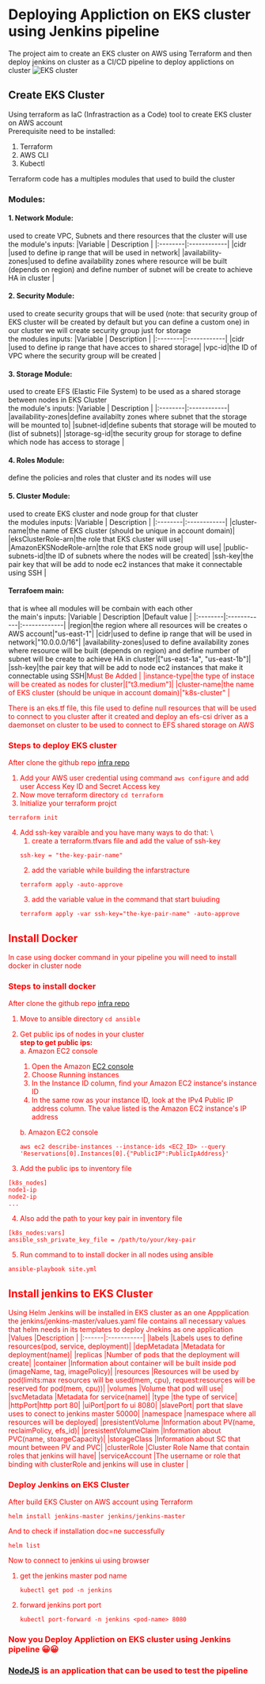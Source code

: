 # Deploying Appliction on EKS cluster using Jenkins pipeline

The project aim to create an EKS cluster on AWS using Terraform and then deploy jenkins on cluster as a CI/CD pipeline to deploy applictions on cluster 
![EKS cluster](./img/eks.png)

## Create EKS Cluster
Using terraform as IaC (Infrastraction as a Code) tool to create EKS cluster on AWS account \
Prerequisite need to be installed:
1. Terraform
2. AWS CLI
3. Kubectl

Terraform code has a multiples modules that used to build the cluster
### Modules:
#### 1. Network Module:
used to create VPC, Subnets and there resources that the cluster will use \
the module's inputs:
|Variable | Description |
|:--------|:------------|
|cidr |used to define ip range that will be used in network|
|availability-zones|used to define availability zones where resource will be built (depends on region) and define number of subnet will be create to achieve HA in cluster
|

#### 2. Security Module: 
used to create security groups that will be used (note: that security group of EKS cluster will be created by default but you can define a custom one) in our cluster we will create security group just for storage \
the modules inputs:
|Variable | Description |
|:--------|:------------|
|cidr |used to define ip range that have acces to shared storage|
|vpc-id|the ID of VPC where the security group will be created
|

#### 3. Storage Module: 
used to create  EFS (Elastic File System) to be used as a shared storage between nodes in EKS Cluster \
the module's inputs:
|Variable | Description |
|:--------|:------------|
|availability-zones|define availabilty zones where subnet that the storage will be mounted to|
|subnet-id|define subents that storage will be mouted to (list of subnets)|
|storage-sg-id|the security group for storage to define which node has access to storage
|

#### 4. Roles Module:
define the  policies and roles that cluster and its nodes will use

#### 5. Cluster Module:
used to create EKS cluster and node group for that cluster \
the modules inputs:
|Variable | Description |
|:--------|:------------|
|cluster-name|the name of EKS cluster (should be unique in account domain)|
|eksClusterRole-arn|the role that EKS cluster will use|
|AmazonEKSNodeRole-arn|the role that EKS node group will use|
|public-subnets-id|the ID of subnets where the nodes will be created|
|ssh-key|the pair key that will be add to node ec2 instances that make it connectable using SSH
|

#### Terrafoem main:
that is whee all modules will be combain with each other \
the main's inputs:
|Variable | Description |Default value |
|:--------|:------------|:-------------|
|region|the region where all resources will be creates o AWS account|"us-east-1"|
|cidr|used to define ip range that will be used in network|"10.0.0.0/16"|
|availability-zones|used to define availability zones where resource will be built (depends on region) and define number of subnet will be create to achieve HA in cluster|["us-east-1a", "us-east-1b"]|
|ssh-key|the pair key that will be add to node ec2 instances that make it connectable using SSH|<font color=red>Must Be Added |
|instance-type|the type of instace will be created as nodes for cluster|["t3.medium"]|
|cluster-name|the name of EKS cluster (should be unique in account domain)|"k8s-cluster"
|

There is an eks.tf file, this file used to define null resources that will be used to connect to you cluster after it created and deploy an efs-csi driver as a daemonset on cluster to be used to connect to EFS shared storage on AWS

### Steps to deploy EKS cluster
After clone the github repo [infra repo](https://github.com/Ahmed-Elhgawy/aws-k8s-jenkins.git)
1. Add your AWS user credential using command `aws configure` and add user Access Key ID and Secret Access key
2. Now move terraform directory `cd terraform`
3. Initialize your terraform projct 
```
terraform init
```
4. Add ssh-key varaible and you have many ways to do that: \
    1. create a terraform.tfvars file and add the value of ssh-key
    ```
    ssh-key = "the-key-pair-name"
    ```
    2. add the variable while building the infarstracture
    ```
    terraform apply -auto-approve
    ```
    3. add the variable value in the command that start buiuding
    ```
    terraform apply -var ssh-key="the-kye-pair-name" -auto-approve
    ```

## Install Docker
In case using docker command in your pipeline you will need to install docker in cluster node

### Steps to install docker
After clone the github repo [infra repo](https://github.com/Ahmed-Elhgawy/aws-k8s-jenkins.git)
1. Move to ansible directory `cd ansible`
2. Get public ips of nodes in your cluster \
    **step to get public ips:** \
    a. Amazon EC2 console
    1. Open the Amazon [EC2 console](https://console.aws.amazon.com/ec2/)
    2. Choose Running instances
    3. In the Instance ID column, find your Amazon EC2 instance's instance ID
    4. In the same row as your instance ID, look at the IPv4 Public IP address column. The value listed is the Amazon EC2 instance's IP address

    b. Amazon EC2 console
    ```
    aws ec2 describe-instances --instance-ids <EC2_ID> --query 'Reservations[0].Instances[0].{"PublicIP":PublicIpAddress}'
    ```
3. Add the public ips to inventory file
```
[k8s_nodes]
node1-ip
node2-ip
...
```
4. Also add the path to your key pair in inventory file
```
[k8s_nodes:vars]
ansible_ssh_private_key_file = /path/to/your/key-pair
```
5. Run command to to install docker in all nodes using ansible
```
ansible-playbook site.yml
```

## Install jenkins to EKS Cluster
Using Helm Jenkins will be installed in EKS cluster as an one Appplication \
the jenkins/jenkins-master/values.yaml file contains all necessary values that helm needs in its templates to deploy Jnekins as one application
|Values |Description |
|:------|:-----------| 
|labels |Labels uses to define resources(pod, service, deployment)|
|depMetadata |Metadata for deployment(name)|
|replicas |Number of pods that the deployment will create|
|container |Information about container will be built inside pod (imageName, tag, imagePolicy)|
|resources |Resources will be used by pod(limits:max resources will be used(mem, cpu), request:resources will be reserved for pod(mem, cpu))|
|volumes |Volume that pod will use|
|svcMetadata |Metadata for service(name)|
|type |the type of service|
|httpPort|http port 80|
|uiPort|port fo ui 8080|
|slavePort| port that slave uses to conect to jenkins master 50000|
|namespace |namespace where all resources will be deployed|
|presistentVolume |Information about PV(name, reclaimPolicy, efs_id)|
|presistentVolumeClaim |Information about PVC(name, stoargeCapacity)|
|storageClass |Information about SC that mount between PV and PVC|
|clusterRole |Cluster Role Name that contain roles that jenkins will have|
|serviceAccount |The username or role that binding with clusterRole and jenkins will use in cluster
|

### Deploy Jenkins on EKS Cluster
After build EKS Cluster on AWS account using Terraform
```
helm install jenkins-master jenkins/jenkins-master
```
And to check if installation doc=ne successfully
```
helm list
```
Now to connect to jenkins ui using browser
1. get the jenkins master pod name
    ```
    kubectl get pod -n jenkins
    ```
2. forward jenkins port port 
    ```
    kubectl port-forward -n jenkins <pod-name> 8080
    ```

### Now you Deploy Appliction on EKS cluster using Jenkins pipeline 😀😀

### [NodeJS](https://github.com/Ahmed-Elhgawy/NodeJsApp.git) is an application that can be used to test the pipeline
